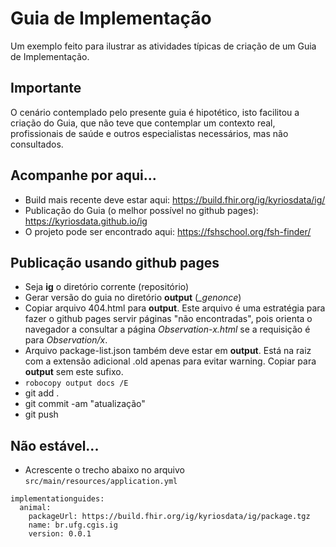 # Guia de Implementação

Um exemplo feito para ilustrar as
atividades típicas de criação de um Guia de Implementação.

## Importante

O cenário contemplado pelo presente guia é hipotético, isto
facilitou a criação do Guia, que não teve que contemplar
um contexto real, profissionais de saúde e outros especialistas
necessários, mas não consultados.

## Acompanhe por aqui...

- Build mais recente deve estar aqui: https://build.fhir.org/ig/kyriosdata/ig/
- Publicação do Guia (o melhor possível no github pages): https://kyriosdata.github.io/ig
- O projeto pode ser encontrado aqui: https://fshschool.org/fsh-finder/

## Publicação usando github pages

- Seja **ig** o diretório corrente (repositório)
- Gerar versão do guia no diretório **output** (_\_genonce_)
- Copiar arquivo 404.html para **output**. Este arquivo é uma estratégia para
  fazer o github pages servir páginas "não encontradas", pois orienta o navegador a consultar
  a página _Observation-x.html_ se a requisição é para _Observation/x_.
- Arquivo package-list.json também deve estar em **output**. Está na raiz com a extensão adicional .old apenas para evitar warning. Copiar para **output** sem este sufixo.
- `robocopy output docs /E`
- git add .
- git commit -am "atualização"
- git push

## Não estável...

- Acrescente o trecho abaixo no arquivo `src/main/resources/application.yml`

```
implementationguides:
  animal:
    packageUrl: https://build.fhir.org/ig/kyriosdata/ig/package.tgz
    name: br.ufg.cgis.ig
    version: 0.0.1
```
